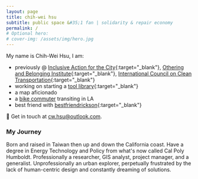 ```yaml
---
layout: page
title: chih-wei hsu
subtitle: public space &#35;1 fan | solidarity & repair economy
permalink: /
# Optional hero:
# cover-img: /assets/img/hero.jpg
---
```


My name is Chih-Wei Hsu, I am:

- previously @ [Inclusive Action for the City](https://inclusiveaction.org){:target="_blank"}, [Othering and Belonging Institute](https://belonging.berkeley.edu/){:target="_blank"}, [International Council on Clean Transportation](https://theicct.org/){:target="_blank"}
- working on starting a [tool library](https://latoollibrary.org){:target="_blank"}
- a map aficionado
- a [bike commuter](/bike) transiting in LA
- best friend with [bestfriendrickson](https://www.bestfriendrickson.com/){:target="_blank"}

📧 Get in touch at cw.hsu@outlook.com.

### My Journey

Born and raised in Taiwan then up and down the California coast. Have a degree in Energy Technology and Policy from what's now called Cal Poly Humboldt. Professionally a researcher, GIS analyst, project manager, and a generalist. Unprofessionally an urban explorer, perpetually frustrated by the lack of human-centric design and constantly dreaming of solutions.
